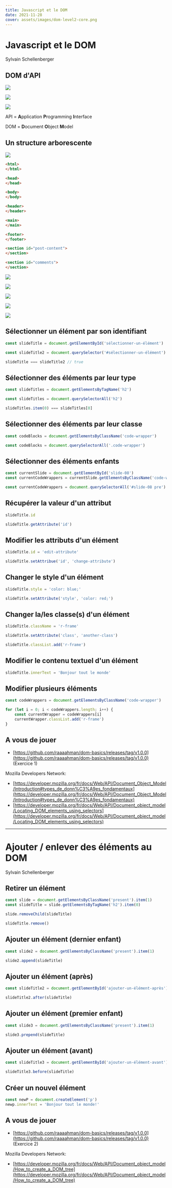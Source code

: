 ```yaml
---
title: Javascript et le DOM
date: 2021-11-28
cover: assets/images/dom-level2-core.png
---
```


# Javascript et le DOM

Sylvain Schellenberger

## DOM d'API

<div class="row r-stretch">

![](assets/images/javascript.png) 

![](assets/images/Dom.png) <!-- .element: class="fragment" -->

![](assets/images/html5.png)

</div>

API = **A**pplication **P**rogramming **I**nterface

DOM = **D**ocument **O**bject **M**odel

## Un structure arborescente <!-- .slide: class="split-panel-50-50" -->

<div class="r-stack">

![](assets/images/browser-window.png) <!-- .element: class="fragment current-visible" data-fragment-index="0" -->

<div class="fragment current-visible" data-fragment-index="1">

```html
<html>
</html>
```

</div>

<div class="fragment current-visible" data-fragment-index="2">

```html
<head>
</head>

<body>
</body>
```

</div>

<div class="fragment current-visible" data-fragment-index="3">

```html
<header>
</header>

<main>
</main>

<footer>
</footer>
```

</div>

<div class="fragment current-visible" data-fragment-index="4">

```html
<section id="post-content">
</section>

<section id="comments">
</section>
```

</div>

</div>
<div class="r-stack r-stretch">

![](assets/images/dom-001.png) <!-- .element class="fragment current-visible" data-fragment-index="0" -->

![](assets/images/dom-002.png) <!-- .element class="fragment current-visible" data-fragment-index="1" -->

![](assets/images/dom-003.png) <!-- .element class="fragment current-visible" data-fragment-index="2" -->

![](assets/images/dom-004.png) <!-- .element class="fragment current-visible" data-fragment-index="3" -->

![](assets/images/dom-005.png) <!-- .element class="fragment current-visible" data-fragment-index="4" -->

</div>

## Sélectionner un élément par son identifiant

```javascript
const slideTitle = document.getElementById('sélectionner-un-élément')

const slideTitle2 = document.querySelector('#sélectionner-un-élément')

slideTitle === slideTitle2 // true
```

## Sélectionner des éléments par leur type

```javascript
const slideTitles = document.getElementsByTagName('h2')
```

```javascript
const slideTitles = document.querySelectorAll('h2')
```

```javascript
slideTitles.item(0) === slideTitles[0]
```

## Sélectionner des éléments par leur classe

```javascript
const codeBlocks = document.getElementsByClassName('code-wrapper')
```

```javascript
const codeBlocks = document.querySelectorAll('.code-wrapper')
```

## Sélectionner des éléments enfants

```javascript
const currentSlide = document.getElementById('slide-08')
const currentCodeWrappers = currentSlide.getElementsByClassName('code-wrapper')
```

```javascript
const currentCodeWrappers = document.querySelectorAll('#slide-08 pre')
```

## Récupérer la valeur d'un attribut

```javascript
slideTitle.id
```

```javascript
slideTitle.getAttribute('id')
```

## Modifier les attributs d'un élément

```javascript
slideTitle.id = 'edit-attribute'
```

```javascript
slideTitle.setAttribue('id', 'change-attribute')
```
## Changer le style d'un élément

```javascript
slideTitle.style = 'color: blue;'
```

```javascript
slideTitle.setAttribute('style', 'color: red;')
```

## Changer la/les classe(s) d'un élément

```javascript
slideTitle.className = 'r-frame'
```

```javascript
slideTitle.setAttribute('class', 'another-class')
```

```javascript
slideTitle.classList.add('r-frame')
```

## Modifier le contenu textuel d'un élément

```javascript
slideTitle.innerText = 'Bonjour tout le monde'
```

## Modifier plusieurs éléments

```javascript
const codeWrappers = document.getElementsByClassName('code-wrapper')

for (let i = 0; i < codeWrappers.length; i++) {
	const currentWrapper = codeWrappers[i]
	currentWrapper.classList.add('r-frame')
}
```

## A vous de jouer

- [https://github.com/raaaahman/dom-basics/releases/tag/v1.0.0](https://github.com/raaaahman/dom-basics/releases/tag/v1.0.0) (Exercice 1)

Mozilla Developers Network:

- [https://developer.mozilla.org/fr/docs/Web/API/Document_Object_Model/Introduction#types_de_donn%C3%A9es_fondamentaux](https://developer.mozilla.org/fr/docs/Web/API/Document_Object_Model/Introduction#types_de_donn%C3%A9es_fondamentaux)
- [https://developer.mozilla.org/fr/docs/Web/API/Document_object_model/Locating_DOM_elements_using_selectors](https://developer.mozilla.org/fr/docs/Web/API/Document_object_model/Locating_DOM_elements_using_selectors)

---

# Ajouter / enlever des éléments au DOM

Sylvain Schellenberger

## Retirer un élément

```javascript
const slide = document.getElementsByClassName('present').item(1)
const slideTitle = slide.getElementsByTagName('h2').item(0)
```

```javascript
slide.removeChild(slideTitle)
```

```javascript
slideTitle.remove()
```

## Ajouter un élément (dernier enfant)

```javascript
const slide2 = document.getElementsByClassName('present').item(1)

slide2.append(slideTitle)
```

## Ajouter un élément (après)

```javascript
const slideTitle2 = document.getElementById('ajouter-un-élément-après')

slideTitle2.after(slideTitle)
```

## Ajouter un élément (premier enfant)

```javascript
const slide3 = document.getElementsByClassName('present').item(1)

slide3.prepend(slideTitle)
```

## Ajouter un élément (avant)

```javascript
const slideTitle3 = document.getElementById('ajouter-un-élément-avant')

slideTitle3.before(slideTitle)
```

## Créer un nouvel élément

```javascript
const newP = document.createElement('p')
newp.innerText = 'Bonjour tout le monde!'
```

## A vous de jouer

- [https://github.com/raaaahman/dom-basics/releases/tag/v1.0.0](https://github.com/raaaahman/dom-basics/releases/tag/v1.0.0) (Exercice 2)

Mozilla Developers Network:

- [https://developer.mozilla.org/fr/docs/Web/API/Document_object_model/How_to_create_a_DOM_tree](https://developer.mozilla.org/fr/docs/Web/API/Document_object_model/How_to_create_a_DOM_tree)




